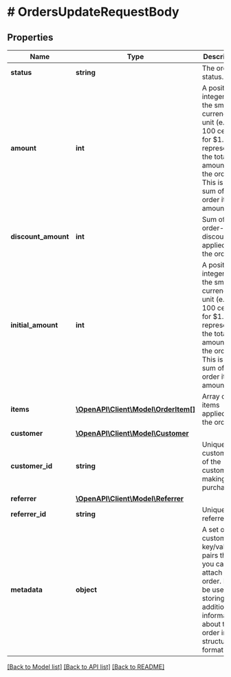 # # OrdersUpdateRequestBody

## Properties

Name | Type | Description | Notes
------------ | ------------- | ------------- | -------------
**status** | **string** | The order status. | [optional]
**amount** | **int** | A positive integer in the smallest currency unit (e.g. 100 cents for $1.00) representing the total amount of the order. This is the sum of the order items&#39; amounts. | [optional]
**discount_amount** | **int** | Sum of all order-level discounts applied to the order. | [optional]
**initial_amount** | **int** | A positive integer in the smallest currency unit (e.g. 100 cents for $1.00) representing the total amount of the order. This is the sum of the order items&#39; amounts. | [optional]
**items** | [**\OpenAPI\Client\Model\OrderItem[]**](OrderItem.md) | Array of items applied to the order. | [optional]
**customer** | [**\OpenAPI\Client\Model\Customer**](Customer.md) |  | [optional]
**customer_id** | **string** | Unique customer ID of the customer making the purchase. | [optional]
**referrer** | [**\OpenAPI\Client\Model\Referrer**](Referrer.md) |  | [optional]
**referrer_id** | **string** | Unique referrer ID. | [optional]
**metadata** | **object** | A set of custom key/value pairs that you can attach to an order. It can be useful for storing additional information about the order in a structured format. | [optional]

[[Back to Model list]](../../README.md#models) [[Back to API list]](../../README.md#endpoints) [[Back to README]](../../README.md)
